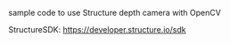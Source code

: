 sample code to use Structure depth camera with OpenCV

StructureSDK: https://developer.structure.io/sdk
